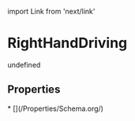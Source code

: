 import Link from 'next/link'
# RightHandDriving

undefined

## Properties

<Grid>
* [](/Properties/Schema.org/)

</Grid>

